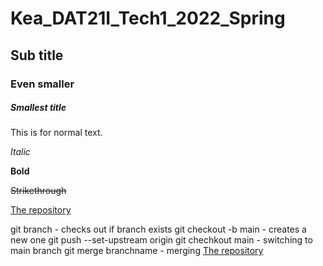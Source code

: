 # Kea_DAT21I_Tech1_2022_Spring

## Sub title

### Even smaller

##### Smallest title

This is for normal text. 

*Italic*

**Bold**

~~Strikethrough~~

[The repository](htttps://github.com)

git branch <name> - checks out if branch exists
git checkout -b main   - creates a new one
git push --set-upstream origin
git chechkout main  - switching to main branch
git merge branchname - merging 
[The repository](https://github.com/anderslatif/Kea_DAT20A_Construction_2021_Autumn)